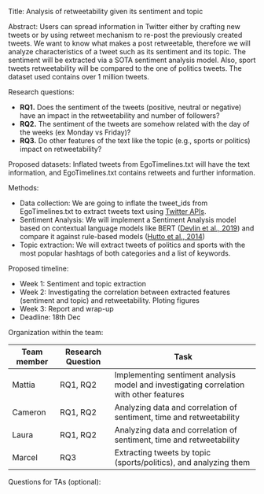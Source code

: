 Title: Analysis of retweetability given its sentiment and topic

Abstract:
Users can spread information in Twitter either by crafting new tweets or by using retweet mechanism to re-post the previously created tweets.
We want to know what makes a post retweetable, therefore we will analyze characteristics of a tweet such as its sentiment and its topic.
The sentiment will be extracted via a SOTA sentiment analysis model. Also, sport tweets retweetability will be compared to the one of politics tweets.
The dataset used contains over 1 million tweets.

Research questions:
- **RQ1.** Does the sentiment of the tweets (positive, neutral or negative) have an impact in the retweetability and number of followers?
- **RQ2.** The sentiment of the tweets are somehow related with the day of the weeks (ex Monday vs Friday)?
- **RQ3.** Do other features of the text like the topic (e.g., sports or politics) impact on retweetability?

Proposed datasets:
Inflated tweets from EgoTimelines.txt will have the text information, and EgoTimelines.txt contains retweets and further information.

Methods:
- Data collection: We are going to inflate the tweet_ids from EgoTimelines.txt to extract tweets text using [Twitter APIs](https://github.com/DocNow/hydrator).
- Sentiment Analysis: We will implement a Sentiment Analysis model based on contextual language models like BERT ([Devlin et al., 2019](https://arxiv.org/abs/1810.04805)) and compare it against rule-based models ([Hutto et al., 2014](http://comp.social.gatech.edu/papers/icwsm14.vader.hutto.pdf))
- Topic extraction: We will extract tweets of politics and sports with the most popular hashtags of both categories and a list of keywords.

Proposed timeline:
- Week 1: Sentiment and topic extraction
- Week 2: Investigating the correlation between extracted features (sentiment and topic) and retweetability. Ploting figures
- Week 3: Report and wrap-up
- Deadline: 18th Dec

Organization within the team:

| Team member | Research Question | Task                                                                                    |
|-------------|-------------------|-----------------------------------------------------------------------------------------|
| Mattia      | RQ1, RQ2          | Implementing sentiment analysis model and investigating correlation with other features |
| Cameron     | RQ1, RQ2          | Analyzing data and correlation of sentiment, time and retweetability                    |
| Laura       | RQ1, RQ2          | Analyzing data and correlation of sentiment, time and retweetability                    |
| Marcel      | RQ3               | Extracting tweets by topic (sports/politics), and analyzing them                        |

Questions for TAs (optional):


